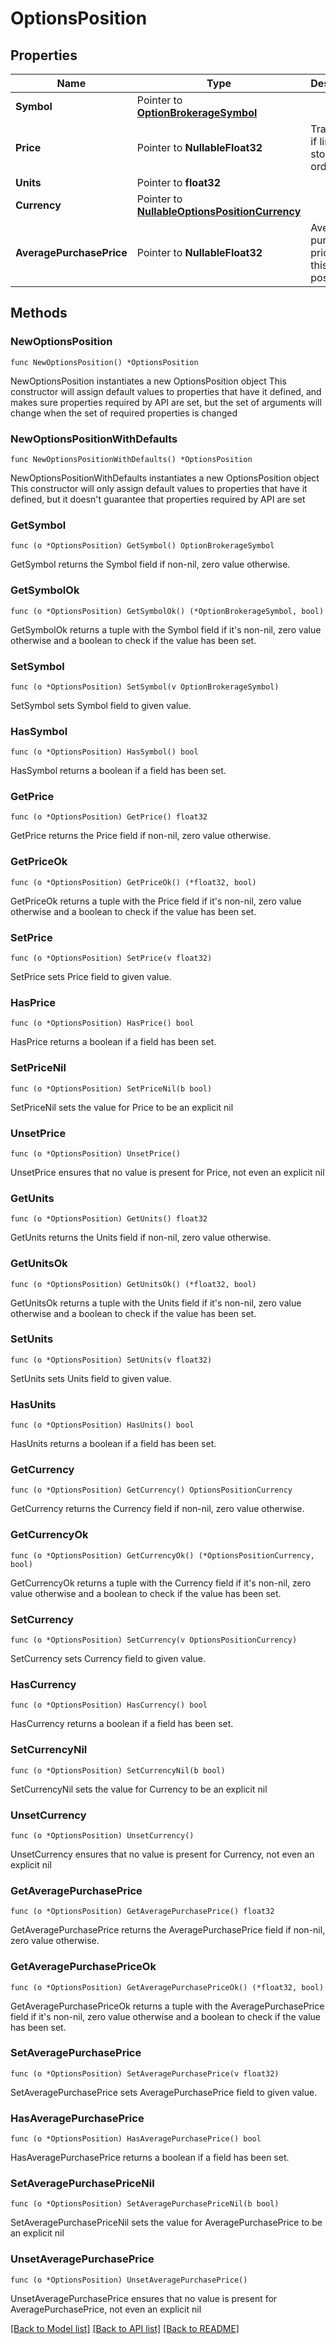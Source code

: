 # OptionsPosition

## Properties

Name | Type | Description | Notes
------------ | ------------- | ------------- | -------------
**Symbol** | Pointer to [**OptionBrokerageSymbol**](OptionBrokerageSymbol.md) |  | [optional] 
**Price** | Pointer to **NullableFloat32** | Trade Price if limit or stop limit order | [optional] 
**Units** | Pointer to **float32** |  | [optional] 
**Currency** | Pointer to [**NullableOptionsPositionCurrency**](OptionsPositionCurrency.md) |  | [optional] 
**AveragePurchasePrice** | Pointer to **NullableFloat32** | Average purchase price for this position | [optional] 

## Methods

### NewOptionsPosition

`func NewOptionsPosition() *OptionsPosition`

NewOptionsPosition instantiates a new OptionsPosition object
This constructor will assign default values to properties that have it defined,
and makes sure properties required by API are set, but the set of arguments
will change when the set of required properties is changed

### NewOptionsPositionWithDefaults

`func NewOptionsPositionWithDefaults() *OptionsPosition`

NewOptionsPositionWithDefaults instantiates a new OptionsPosition object
This constructor will only assign default values to properties that have it defined,
but it doesn't guarantee that properties required by API are set

### GetSymbol

`func (o *OptionsPosition) GetSymbol() OptionBrokerageSymbol`

GetSymbol returns the Symbol field if non-nil, zero value otherwise.

### GetSymbolOk

`func (o *OptionsPosition) GetSymbolOk() (*OptionBrokerageSymbol, bool)`

GetSymbolOk returns a tuple with the Symbol field if it's non-nil, zero value otherwise
and a boolean to check if the value has been set.

### SetSymbol

`func (o *OptionsPosition) SetSymbol(v OptionBrokerageSymbol)`

SetSymbol sets Symbol field to given value.

### HasSymbol

`func (o *OptionsPosition) HasSymbol() bool`

HasSymbol returns a boolean if a field has been set.

### GetPrice

`func (o *OptionsPosition) GetPrice() float32`

GetPrice returns the Price field if non-nil, zero value otherwise.

### GetPriceOk

`func (o *OptionsPosition) GetPriceOk() (*float32, bool)`

GetPriceOk returns a tuple with the Price field if it's non-nil, zero value otherwise
and a boolean to check if the value has been set.

### SetPrice

`func (o *OptionsPosition) SetPrice(v float32)`

SetPrice sets Price field to given value.

### HasPrice

`func (o *OptionsPosition) HasPrice() bool`

HasPrice returns a boolean if a field has been set.

### SetPriceNil

`func (o *OptionsPosition) SetPriceNil(b bool)`

 SetPriceNil sets the value for Price to be an explicit nil

### UnsetPrice
`func (o *OptionsPosition) UnsetPrice()`

UnsetPrice ensures that no value is present for Price, not even an explicit nil
### GetUnits

`func (o *OptionsPosition) GetUnits() float32`

GetUnits returns the Units field if non-nil, zero value otherwise.

### GetUnitsOk

`func (o *OptionsPosition) GetUnitsOk() (*float32, bool)`

GetUnitsOk returns a tuple with the Units field if it's non-nil, zero value otherwise
and a boolean to check if the value has been set.

### SetUnits

`func (o *OptionsPosition) SetUnits(v float32)`

SetUnits sets Units field to given value.

### HasUnits

`func (o *OptionsPosition) HasUnits() bool`

HasUnits returns a boolean if a field has been set.

### GetCurrency

`func (o *OptionsPosition) GetCurrency() OptionsPositionCurrency`

GetCurrency returns the Currency field if non-nil, zero value otherwise.

### GetCurrencyOk

`func (o *OptionsPosition) GetCurrencyOk() (*OptionsPositionCurrency, bool)`

GetCurrencyOk returns a tuple with the Currency field if it's non-nil, zero value otherwise
and a boolean to check if the value has been set.

### SetCurrency

`func (o *OptionsPosition) SetCurrency(v OptionsPositionCurrency)`

SetCurrency sets Currency field to given value.

### HasCurrency

`func (o *OptionsPosition) HasCurrency() bool`

HasCurrency returns a boolean if a field has been set.

### SetCurrencyNil

`func (o *OptionsPosition) SetCurrencyNil(b bool)`

 SetCurrencyNil sets the value for Currency to be an explicit nil

### UnsetCurrency
`func (o *OptionsPosition) UnsetCurrency()`

UnsetCurrency ensures that no value is present for Currency, not even an explicit nil
### GetAveragePurchasePrice

`func (o *OptionsPosition) GetAveragePurchasePrice() float32`

GetAveragePurchasePrice returns the AveragePurchasePrice field if non-nil, zero value otherwise.

### GetAveragePurchasePriceOk

`func (o *OptionsPosition) GetAveragePurchasePriceOk() (*float32, bool)`

GetAveragePurchasePriceOk returns a tuple with the AveragePurchasePrice field if it's non-nil, zero value otherwise
and a boolean to check if the value has been set.

### SetAveragePurchasePrice

`func (o *OptionsPosition) SetAveragePurchasePrice(v float32)`

SetAveragePurchasePrice sets AveragePurchasePrice field to given value.

### HasAveragePurchasePrice

`func (o *OptionsPosition) HasAveragePurchasePrice() bool`

HasAveragePurchasePrice returns a boolean if a field has been set.

### SetAveragePurchasePriceNil

`func (o *OptionsPosition) SetAveragePurchasePriceNil(b bool)`

 SetAveragePurchasePriceNil sets the value for AveragePurchasePrice to be an explicit nil

### UnsetAveragePurchasePrice
`func (o *OptionsPosition) UnsetAveragePurchasePrice()`

UnsetAveragePurchasePrice ensures that no value is present for AveragePurchasePrice, not even an explicit nil

[[Back to Model list]](../README.md#documentation-for-models) [[Back to API list]](../README.md#documentation-for-api-endpoints) [[Back to README]](../README.md)


